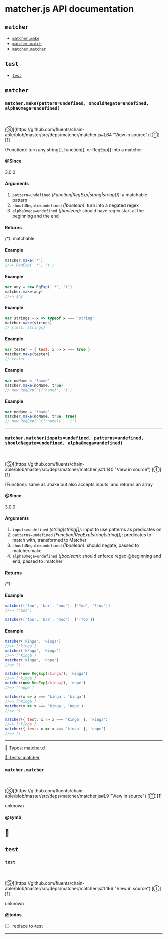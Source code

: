 # matcher.js API documentation

<!-- div class="toc-container" -->

<!-- div -->

## `matcher`
* <a href="#matcher-prototype-make"  data-meta="make pattern undefined shouldNegate undefined alphaOmega undefined"  data-call="make pattern undefined shouldNegate undefined alphaOmega undefined"  data-category="Methods"  data-description="Function turn any string function or RegExp into a matcher"  data-name="make"  data-member="matcher"  data-all="meta make pattern undefined shouldNegate undefined alphaOmega undefined call make pattern undefined shouldNegate undefined alphaOmega undefined category Methods description Function turn any string function or RegExp into a matcher name make member matcher see notes todos klassProps" >`matcher.make`</a>
* <a href="#matcher-prototype-match"  data-meta="matcher inputs undefined patterns undefined shouldNegate undefined alphaOmega undefined"  data-call="matcher inputs undefined patterns undefined shouldNegate undefined alphaOmega undefined"  data-category="Methods"  data-description="Function same as make but also accepts inputs and returns an array"  data-name="match"  data-member="matcher"  data-all="meta matcher inputs undefined patterns undefined shouldNegate undefined alphaOmega undefined call matcher inputs undefined patterns undefined shouldNegate undefined alphaOmega undefined category Methods description Function same as make but also accepts inputs and returns an array name match member matcher see notes todos klassProps" >`matcher.match`</a>
* <a href="#matcher-prototype-matcher"  data-meta="matcher"  data-call="matcher"  data-category="Properties"  data-description="unknown"  data-name="matcher"  data-member="matcher"  data-all="meta n matcher call matcher category Properties description unknown name matcher member matcher see notes todos klassProps" >`matcher.matcher`</a>

<!-- /div -->

<!-- div -->

## `test`
* <a href="#test"  data-meta="test"  data-call="test"  data-category="Properties"  data-description="unknown"  data-name="test"  data-todos="replace to test"  data-all="meta test call test category Properties description unknown name test member see notes todos replace to test n klassProps" >`test`</a>

<!-- /div -->

<!-- /div -->

<!-- div class="doc-container" -->

<!-- div -->

## `matcher`

<!-- div -->

<h3 id="matcher-prototype-make" data-member="matcher" data-category="Methods" data-name="make"><code>matcher.make(pattern=undefined, shouldNegate=undefined, alphaOmega=undefined)</code></h3>
<br>
<br>
[&#x24C8;](https://github.com/fluents/chain-able/blob/master/src/deps/matcher/matcher.js#L64 "View in source") [&#x24C9;][1]

(Function): turn any string[], function[], or RegExp[] into a matcher


#### @Since
3.0.0

#### Arguments
1. `pattern=undefined` *(Function|RegExp|string|string&#91;&#93;)*: a matchable pattern
2. `shouldNegate=undefined` *(|boolean)*: turn into a negated regex
3. `alphaOmega=undefined` *(|boolean)*: should have regex start at the beginning and the end

#### Returns
*(&#42;)*: matchable

#### Example
```js
matcher.make('*')
//=> RegExp('.*', 'i')

```
#### Example
```js
var any = new RgExp('.*', 'i')
matcher.make(any)
//=> any

```
#### Example
```js
var strings = x => typeof x === 'string'
matcher.make(strings)
// {test: strings}

```
#### Example
```js
var tester = { test: x => x === true }
matcher.make(tester)
// tester

```
#### Example
```js
var noName = '!name'
matcher.make(noName, true)
// new RegExp('(?:name)', 'i')

```
#### Example
```js
var noName = '!name'
matcher.make(noName, true, true)
// new RegExp('^(?:name)$', 'i')

```
---

<!-- /div -->

<!-- div -->

<h3 id="matcher-prototype-match" data-member="matcher" data-category="Methods" data-name="match"><code>matcher.matcher(inputs=undefined, patterns=undefined, shouldNegate=undefined, alphaOmega=undefined)</code></h3>
<br>
<br>
[&#x24C8;](https://github.com/fluents/chain-able/blob/master/src/deps/matcher/matcher.js#L140 "View in source") [&#x24C9;][1]

(Function): same as .make but also accepts inputs, and returns an array


#### @Since
3.0.0

#### Arguments
1. `inputs=undefined` *(string|string&#91;&#93;)*: input to use patterns as predicates on
2. `patterns=undefined` *(Function|RegExp|string|string&#91;&#93;)*: predicates to match with, transformed to Matcher
3. `shouldNegate=undefined` *(|boolean)*: should negate, passed to matcher.make
4. `alphaOmega=undefined` *(|boolean)*: should enforce regex @beginning and end, passed to .matcher

#### Returns
*(&#42;)*:

#### Example
```js
matcher(['foo', 'bar', 'moo'], ['*oo', '!foo'])
//=> ['moo']

matcher(['foo', 'bar', 'moo'], ['!*oo'])

```
#### Example
```js
matcher('kinga', 'kinga')
//=> ['kinga']
matcher('k*nga', 'kinga')
//=> ['kinga']
matcher('kinga', 'nope')
//=> []

matcher(new RegExp(/kinga/), 'kinga')
//=> ['kinga']
matcher(new RegExp(/kinga/), 'nope')
//=> ['nope']

matcher(x => x === 'kinga', 'kinga')
//=> ['kinga']
matcher(x => x === 'kinga', 'nope')
//=> []

matcher({ test: x => x === 'kinga' }, 'kinga')
//=> ['kinga']
matcher({ test: x => x === 'kinga' }, 'nope')
//=> []

```
---

<!-- /div -->

<!-- div -->

<a href="https://github.com/fluents/chain-able/blob/master/typings/matcher.d.ts">🌊  Types: matcher.d</a>&nbsp;

<a href="https://github.com/fluents/chain-able/blob/master/test/deps/matcher.js">🔬  Tests: matcher</a>&nbsp;

<h3 id="matcher-prototype-matcher" data-member="matcher" data-category="Properties" data-name="matcher"><code>matcher.matcher</code></h3>
<br>
<br>
[&#x24C8;](https://github.com/fluents/chain-able/blob/master/src/deps/matcher/matcher.js#L9 "View in source") [&#x24C9;][1]

unknown


#### @symb 

🎯 
---

<!-- /div -->

<!-- /div -->

<!-- div -->

## `test`

<!-- div -->

<h3 id="test" data-member="" data-category="Properties" data-name="test"><code>test</code></h3>
<br>
<br>
[&#x24C8;](https://github.com/fluents/chain-able/blob/master/src/deps/matcher/matcher.js#L166 "View in source") [&#x24C9;][1]

unknown


#### @todos 

- [ ] replace to-test
 
---

<!-- /div -->

<!-- /div -->

<!-- /div -->

 [1]: #matcher "Jump back to the TOC."

